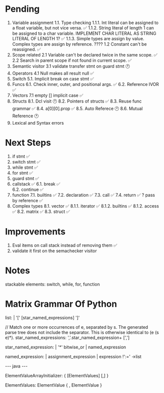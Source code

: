 # Pending
1. Variable assignment
    1.1. Type checking
        1.1.1. Int literal can be assigned to a float variable, but not vice versa.                                                 ✅
        1.1.2. String literal of length 1 can be assigned to a char variable. IMPLEMENT CHAR LITERAL AS STRING LITERAL OF LENGTH 1? ✅
        1.1.3. Simple types are assign by value. Complex types are assign by reference. ????
    1.2 Constant can't be reassigned.   ✅
2. Scope related
    2.1 Variable can't be declared twice in the same scope.     ✅
    2.2 Search in parent scope if not found in current scope.   ✅
3. Semantic visitor
    3.1 validate transfer stmt on guard stmt 🕐
4. Operators
    4.1 Null makes all result null      ✅
5. Switch
    5.1. Implicit break on case stmt    ✅
6. Funcs
    6.1. Check inner, outer, and positional args. ✅
    6.2. Reference IVOR ✅
7. Vectors
    7.1 empty [] implicit case ✅
8. Structs
    8.1. Dcl visit 🕐
    8.2. Pointers of structs ✅
    8.3. Reuse func grammar ✅
    8.4. a[0][0].prop ✅
    8.5. Auto Referece 🕐
    8.6. Mutual Reference 🕐
9. Lexical and Syntax errors

# Next Steps
1. if stmt              ✅
2. switch stmt          ✅
3. while stmt           ✅
4. for stmt             ✅
5. guard stmt           ✅
6. callstack            ✅
    6.1. break          ✅  
    6.2. continue       ✅
7. function
    7.1. builtins       ✅
    7.2. declaration    ✅
    7.3. call           ✅
    7.4. return         ✅
    ? pass by reference ✅
8. Complex types
    8.1. vector         ✅
        8.1.1. iterator ✅
        8.1.2. builtins ✅
        8.1.2. access   ✅
    8.2. matrix ✅
    8.3. struct ✅


# Improvements

1. Eval items on call stack instead of removing them ✅
2. validate it first on the semachecker visitor      

# Notes
stackable elements: switch, while, for, function




# Matrix Grammar Of Python
list:
    | '[' [star_named_expressions] ']' 


// Match one or more occurrences of e, separated by s. The generated parse tree does not include the separator. This is otherwise identical to (e (s e)*).
star_named_expressions: ','.star_named_expression+ [','] 

star_named_expression:
    | '*' bitwise_or 
    | named_expression

named_expression:
    | assignment_expression
    | expression !':=' ->list

--- java ---

ElementValueArrayInitializer:
    { [ElementValues] [,] }

ElementValues:
    ElementValue { , ElementValue }

